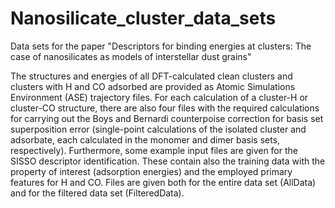 # Nanosilicate_cluster_data_sets
Data sets for the paper "Descriptors for binding energies at clusters: The case of nanosilicates as models of interstellar dust grains"

The structures and energies of all DFT-calculated clean clusters and clusters with H and CO adsorbed are provided as Atomic Simulations Environment (ASE) trajectory files. For each calculation of a cluster-H or cluster-CO structure, there are also four files with the required calculations for carrying out the Boys and Bernardi counterpoise correction for basis set superposition error (single-point calculations of the isolated cluster and adsorbate, each calculated in the monomer and dimer basis sets, respectively).
Furthermore, some example input files are given for the SISSO descriptor identification. These contain also the training data with the property of interest (adsorption energies) and the employed primary features for H and CO. Files are given both for the entire data set (AllData) and for the filtered data set (FilteredData).

